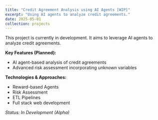 ```yaml
---
title: "Credit Agreement Analysis using AI Agents [WIP]"
excerpt: "Using AI agents to analyze credit agreements."
date: 2025-05-01
collection: projects
---
```


This project is currently in development. It aims to leverage AI agents to analyze credit agreements.

**Key Features (Planned):**

- AI agent-based analysis of credit agreements
- Advanced risk assessment incorporating unknown variables

**Technologies & Approaches:**

- Reward-based Agents
- Risk Assessment
- ETL Pipelines
- Full stack web development


_Status: In Development (Alpha)_
